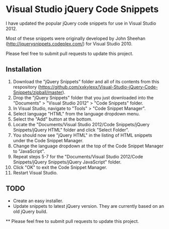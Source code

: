 # Visual Studio jQuery Code Snippets

I have updated the popular jQuery code snippets for use in Visual Studio 2012.

Most of these snippets were originally developed by John Sheehan (http://jquerysnippets.codeplex.com/) for Visual Studio 2010.

Please feel free to submit pull requests to update this project.

## Installation

1. Download the "jQuery Snippets" folder and all of its contents from this respository (https://github.com/xxkylexx/Visual-Studio-jQuery-Code-Snippets/zipball/master).
2. Drop the "jQuery Snippets" folder that you just downloaded into the "Documents" > "Visual Studio 2012" > "Code Snippets" folder.
3. In Visual Studio, navigate to "Tools" > "Code Snippet Manager".
4. Select language "HTML" from the language dropdown menu.
5. Select the "Add" button at the bottom.
6. Locate the "Documents/Visual Studio 2012/Code Snippets/jQuery Snippets/jQuery HTML" folder and click "Select Folder".
7. You should now see "jQuery HTML" in the listing of HTML snippets under the Code Snippet Manager.
8. Change the language dropdown at the top of the Code Snippet Manager to "JavaScript".
9. Repeat steps 5-7 for the "Documents/Visual Studio 2012/Code Snippets/jQuery Snippets/jQuery JavaScript" folder.
10. Click "OK" to exit the Code Snippet Manager.
11. Restart Visual Studio.

## TODO

- Create an easy installer.
- Update snippets to latest jQuery version. They are currently based on an old jQuery build.

** Please feel free to submit pull requests to update this project.
